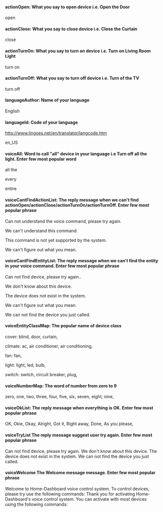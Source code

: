 #### actionOpen: What you say to open device i.e. Open the Door

open

#### actionClose: What you say to close device i.e. Close the Curtain

close

#### actionTurnOn: What you say to turn on device i.e. Turn on Living Room Light

turn on

#### actionTurnOff: What you say to turn off device i.e. Turn of the TV

turn off

#### languageAuthor: Name of your language 

English

#### languageId: Code of your language
http://www.lingoes.net/en/translator/langcode.htm

en_US

#### voiceAll: Word to call "all" device in your language i.e Turn off all the light. Enter few most popular word

all the

every

entire

#### voiceCantFindActionList: The reply message when we can't find actionOpen/actionClose/actionTurnOn/actionTurnOff. Enter few most popular phrase

Can not understand the voice command, please try again.

We can't understand this command.

This command is not yet supported by the system.

We can't figure out what you mean.

#### voiceCantFindEntityList: The reply message when we can't find the entity in your voice command. Enter few most popular phrase

Can not find device, please try again..

We don't know about this device.

The device does not exist in the system.

We can't figure out what you mean.

We can not find the device you just called.

#### voiceEntityClassMap: The popular name of device class

cover: blind, door, curtain,

climate: ac, air conditioner, air conditioning,

fan: fan,

light: light, led, bulb,

switch: switch, circuit breaker, plug,

#### voiceNumberMap: The word of number from zero to 9

zero, one, two, three, four, five, six, seven, eight, nine,

#### voiceOkList: The reply message when everything is OK. Enter few most popular phrase

OK, Okie, Okay, Alright, Got it, Right away, Done, As you please,

#### voiceTryList The reply message suggest user try again. Enter few most popular phrase
Can not find device, please try again.
We don't know about this device.
The device does not exist in the system.
We can not find the device you just called.

#### voiceWelcome The Welcome message message. Enter few most popular phrase
Welcome to Home-Dashboard voice control system. To control devices, please try use the following commands:
Thank you for activating Home-Dashboard's voice control system. You can activate with most devices using the following commands:
